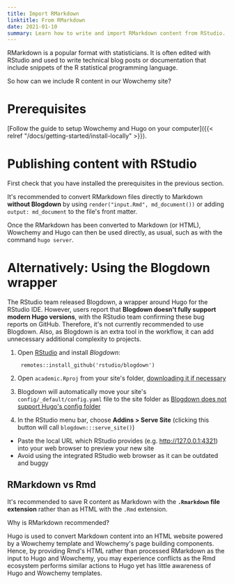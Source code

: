 ```yaml
---
title: Import RMarkdown
linktitle: From RMarkdown
date: 2021-01-10
summary: Learn how to write and import RMarkdown content from RStudio.
---
```


RMarkdown is a popular format with statisticians. It is often edited with RStudio and used to write technical blog posts or documentation that include snippets of the R statistical programming language.

So how can we include R content in our Wowchemy site?

# Prerequisites

[Follow the guide to setup Wowchemy and Hugo on your computer]({{< relref "/docs/getting-started/install-locally" >}}).

# Publishing content with RStudio

First check that you have installed the prerequisites in the previous section.

It's recommended to convert RMarkdown files directly to Markdown **without Blogdown** by using `render("input.Rmd", md_document())` or adding `output: md_document` to the file's front matter.

Once the RMarkdown has been converted to Markdown (or HTML), Wowchemy and Hugo can then be used directly, as usual, such as with the command `hugo server`.

# Alternatively: Using the Blogdown wrapper

The RStudio team released Blogdown, a wrapper around Hugo for the RStudio IDE. However, users report that **Blogdown doesn't fully support modern Hugo versions**, with the RStudio team confirming these bug reports on GitHub. Therefore, it's not currently recommended to use Blogdown. Also, as Blogdown is an extra tool in the workflow, it can add unnecessary additional complexity to projects.

1. Open [RStudio](https://www.rstudio.com/products/rstudio/) and install *Blogdown*:

        remotes::install_github('rstudio/blogdown')

1. Open `academic.Rproj` from your site's folder, [downloading it if necessary](https://github.com/wowchemy/starter-academic/blob/main/academic.Rproj)

1. Blogdown will automatically move your site's `config/_default/config.yaml` file to the site folder as [Blogdown does not support Hugo's config folder](https://github.com/rstudio/blogdown/issues/359)

1. In the RStudio menu bar, choose **Addins > Serve Site** (clicking this button will call `blogdown:::serve_site()`)
  - Paste the local URL which RStudio provides (e.g. http://127.0.0.1:4321) into your web browser to preview your new site
  - Avoid using the integrated RStudio web browser as it can be outdated and buggy

## RMarkdown vs Rmd

It's recommended to save R content as Markdown with the **`.Rmarkdown` file extension** rather than as HTML with the `.Rmd` extension.

Why is RMarkdown recommended?

Hugo is used to convert Markdown content into an HTML website powered by a Wowchemy template and Wowchemy's page building components. Hence, by providing Rmd's HTML rather than processed RMarkdown as the input to Hugo and Wowchemy, you may experience conflicts as the Rmd ecosystem performs similar actions to Hugo yet has little awareness of Hugo and Wowchemy templates.
